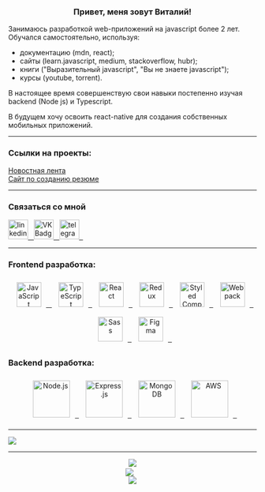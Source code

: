 ### <div align="center">Привет, меня зовут Виталий!</div>  
  

Занимаюсь разработкой web-приложений на javascript более 2 лет.
Обучался самостоятельно, используя:
- документацию (mdn, react);
- сайты (learn.javascript, medium, stackoverflow, hubr);
- книги ("Выразительный javascript", "Вы не знаете javascript");
- курсы (youtube, torrent).

В настоящее время совершенствую свои навыки постепенно изучая backend (Node js) и Typescript.

В будущем хочу освоить react-native для создания собственных мобильных приложений.  

---  

  ### Ссылки на проекты:
<a href="https://vitaliikutsenko.github.io/news_feed__TD/" target="_blank">Новостная лента</a>
<br/>
<a href="https://vitaliikutsenko.github.io/cv_client/" target="_blank">Сайт по созданию резюме</a>


---  

### Связаться со мной  
<a href="https://linkedin.com/in/https://www.linkedin.com/in/viatlii-kutsenko/" target="_blank">
<img src="https://camo.githubusercontent.com/9e16a27e6c95dcb2897cf08caca111e0f4e8a8eb456832dde0d5061dbe45add6/68747470733a2f2f63646e2d69636f6e732d706e672e666c617469636f6e2e636f6d2f3531322f323530342f323530343739392e706e67" width="40" height="40" alt="linkedin" data-canonical-src="https://cdn-icons-png.flaticon.com/512/2504/2504799.png" style="max-width: 100%;">&nbsp;&nbsp;
</a>  
  
  <a href="https://vk.com/id266174361" target="_blank">
<img src="https://camo.githubusercontent.com/e8005e7cba12a7d7a844030ba9a19259bf56e6b5e921b4053aa82f7a7b38fe60/68747470733a2f2f63646e2d69636f6e732d706e672e666c617469636f6e2e636f6d2f3531322f3134352f3134353831332e706e67" width="40" height="40" alt="VK Badge" data-canonical-src="https://cdn-icons-png.flaticon.com/512/145/145813.png" style="max-width: 100%;">&nbsp;&nbsp;
</a>  

 <a href="https://t.me/vitalii_1989" target="_blank">
<img src="https://camo.githubusercontent.com/23769702d6ec4634238509960554e0b7f2dc347614e708cbd68b0715fb75affb/68747470733a2f2f63646e2d69636f6e732d706e672e666c617469636f6e2e636f6d2f3531322f323131312f323131313634362e706e67" width="40" height="40" alt="telegram group" data-canonical-src="https://cdn-icons-png.flaticon.com/512/2111/2111646.png" style="max-width: 100%;">&nbsp;&nbsp;
</a>  


---  
  



### Frontend разработкa:  
<div align="center">  
<a href="https://www.javascript.com/" target="_blank"><img style="margin: 10px" src="https://profilinator.rishav.dev/skills-assets/javascript-original.svg" alt="JavaScript" height="50" />&nbsp; &nbsp;</a>  
<a href="https://www.typescriptlang.org/" target="_blank"><img style="margin: 10px" src="https://profilinator.rishav.dev/skills-assets/typescript-original.svg" alt="TypeScript" height="50" />&nbsp;&nbsp;</a>  
<a href="https://reactjs.org/" target="_blank"><img style="margin: 10px" src="https://profilinator.rishav.dev/skills-assets/react-original-wordmark.svg" alt="React" height="50" />&nbsp;&nbsp;</a>  
<a href="https://redux.js.org/" target="_blank"><img style="margin: 10px" src="https://profilinator.rishav.dev/skills-assets/redux-original.svg" alt="Redux" height="50" />&nbsp;&nbsp;</a>  
<a href="https://styled-components.com/" target="_blank"><img style="margin: 10px" src="https://profilinator.rishav.dev/skills-assets/styled-components.png" alt="Styled Components" height="50" />&nbsp;&nbsp;</a>  
<a href="https://webpack.js.org/" target="_blank"><img style="margin: 10px" src="https://profilinator.rishav.dev/skills-assets/webpack-original.svg" alt="Webpack" height="50" />&nbsp;&nbsp;</a>  
<a href="https://sass-lang.com/" target="_blank"><img style="margin: 10px" src="https://profilinator.rishav.dev/skills-assets/sass-original.svg" alt="Sass" height="50" />&nbsp;&nbsp;</a>  
<a href="https://www.figma.com/" target="_blank"><img style="margin: 10px" src="https://profilinator.rishav.dev/skills-assets/figma-icon.svg" alt="Figma" height="50" />&nbsp;&nbsp;</a>  
</div>  



### Backend разработка:  
<div align="center">  
<a href="https://nodejs.org/" target="_blank"><img style="margin: 10px" src="https://profilinator.rishav.dev/skills-assets/nodejs-original-wordmark.svg" alt="Node.js" height="75" />&nbsp;&nbsp;</a>  
<a href="https://expressjs.com/" target="_blank"><img style="margin: 10px" src="https://profilinator.rishav.dev/skills-assets/express-original-wordmark.svg" alt="Express.js" height="75" />&nbsp;&nbsp;</a>  
<a href="https://www.mongodb.com/" target="_blank"><img style="margin: 10px" src="https://profilinator.rishav.dev/skills-assets/mongodb-original-wordmark.svg" alt="MongoDB" height="75" />&nbsp;&nbsp;</a>  
<a href="https://aws.amazon.com/" target="_blank"><img style="margin: 10px" src="https://profilinator.rishav.dev/skills-assets/amazonwebservices-original-wordmark.svg" alt="AWS" height="75" />&nbsp;&nbsp;</a>  
</div>  

---  
  
  <img src="https://www.codewars.com/users/KutsenkoVitalii/badges/large"/>

---

<div align="center">
  <img src="http://github-profile-summary-cards.vercel.app/api/cards/profile-details?username=VitaliiKutsenko&theme=onedark&show_icons=true&count_private=true&hide_border=true" align="center" />
</div>  
<div align="center">
  <img src="https://github-readme-stats.vercel.app/api?username=VitaliiKutsenko&theme=onedark&show_icons=true&count_private=true&hide_border=true" align="center" />
  &nbsp;&nbsp;
  <br/>
<img src="https://github-readme-stats.vercel.app/api/top-langs/?username=vitaliikutsenko&theme=onedark&hide_border=true&layout=compact" align="center" />
</div>  
